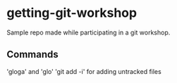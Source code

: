 # getting-git-workshop
Sample repo made while participating in a git workshop.

## Commands
'gloga' and 'glo'
'git add -i' for adding untracked files
